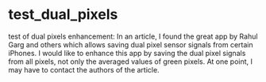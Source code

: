 # test_dual_pixels
test of dual pixels enhancement:
In an article, I found the great app by Rahul Garg and others which allows saving dual pixel sensor signals from certain iPhones. I would like to enhance this app by saving the dual pixel signals from all pixels, not only the averaged values of green pixels. At one point, I may have to contact the authors of the article.
